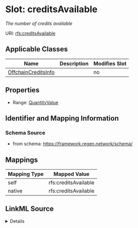 

# Slot: creditsAvailable


_The number of credits available_





URI: [rfs:creditsAvailable](https://framework.regen.network/schema/creditsAvailable)



<!-- no inheritance hierarchy -->





## Applicable Classes

| Name | Description | Modifies Slot |
| --- | --- | --- |
| [OffchainCreditsInfo](OffchainCreditsInfo.md) |  |  no  |







## Properties

* Range: [QuantityValue](QuantityValue.md)





## Identifier and Mapping Information







### Schema Source


* from schema: https://framework.regen.network/schema/




## Mappings

| Mapping Type | Mapped Value |
| ---  | ---  |
| self | rfs:creditsAvailable |
| native | rfs:creditsAvailable |




## LinkML Source

<details>
```yaml
name: creditsAvailable
description: The number of credits available
from_schema: https://framework.regen.network/schema/
rank: 1000
alias: creditsAvailable
owner: OffchainCreditsInfo
domain_of:
- OffchainCreditsInfo
range: QuantityValue

```
</details>
